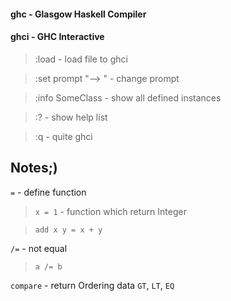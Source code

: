 #### ghc  - Glasgow Haskell Compiler

#### ghci - GHC Interactive

  >  :load - load file to ghci

  >  :set prompt "--> " - change prompt

  >  :info SomeClass - show all defined instances

  >  :? - show help list

  >  :q - quite ghci

Notes;)
-------

`=` - define function

  > `x = 1` - function which return Integer

  > `add x y = x + y`

`/=` - not equal

  > `a /= b`

`compare` - return Ordering data `GT`, `LT`, `EQ`
